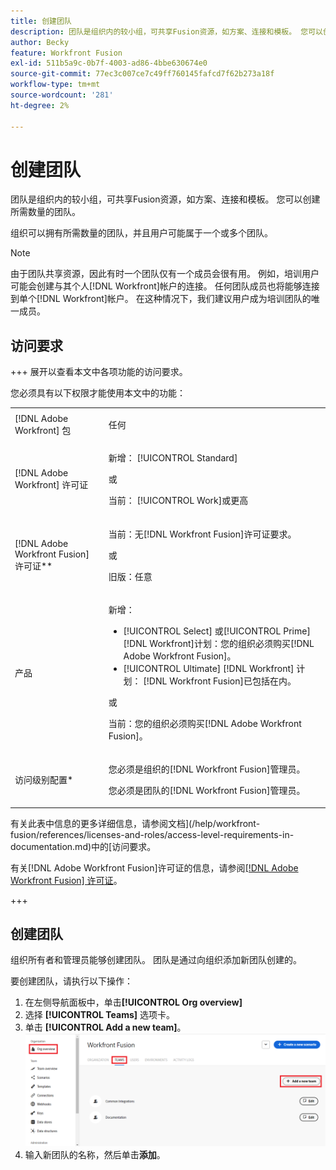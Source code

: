```yaml
---
title: 创建团队
description: 团队是组织内的较小组，可共享Fusion资源，如方案、连接和模板。 您可以创建所需数量的团队。
author: Becky
feature: Workfront Fusion
exl-id: 511b5a9c-0b7f-4003-ad86-4bbe630674e0
source-git-commit: 77ec3c007ce7c49ff760145fafcd7f62b273a18f
workflow-type: tm+mt
source-wordcount: '281'
ht-degree: 2%

---
```


# 创建团队

团队是组织内的较小组，可共享Fusion资源，如方案、连接和模板。 您可以创建所需数量的团队。

组织可以拥有所需数量的团队，并且用户可能属于一个或多个团队。

>[!NOTE]
>
>由于团队共享资源，因此有时一个团队仅有一个成员会很有用。 例如，培训用户可能会创建与其个人[!DNL Workfront]帐户的连接。 任何团队成员也将能够连接到单个[!DNL Workfront]帐户。 在这种情况下，我们建议用户成为培训团队的唯一成员。

## 访问要求

+++ 展开以查看本文中各项功能的访问要求。

您必须具有以下权限才能使用本文中的功能：

<table style="table-layout:auto">
 <col> 
 <col> 
 <tbody> 
  <tr> 
   <td role="rowheader">[!DNL Adobe Workfront] 包</td> 
   <td> <p>任何</p> </td> 
  </tr> 
  <tr data-mc-conditions=""> 
   <td role="rowheader">[!DNL Adobe Workfront] 许可证</td> 
   <td> <p>新增： [!UICONTROL Standard]</p><p>或</p><p>当前： [!UICONTROL Work]或更高</p> </td> 
  </tr> 
  <tr> 
   <td role="rowheader">[!DNL Adobe Workfront Fusion] 许可证**</td> 
   <td>
   <p>当前：无[!DNL Workfront Fusion]许可证要求。</p>
   <p>或</p>
   <p>旧版：任意 </p>
   </td> 
  </tr> 
  <tr> 
   <td role="rowheader">产品</td> 
   <td>
   <p>新增：</p> <ul><li>[!UICONTROL Select] 或[!UICONTROL Prime] [!DNL Workfront]计划：您的组织必须购买[!DNL Adobe Workfront Fusion]。</li><li>[!UICONTROL Ultimate] [!DNL Workfront] 计划： [!DNL Workfront Fusion]已包括在内。</li></ul>
   <p>或</p>
   <p>当前：您的组织必须购买[!DNL Adobe Workfront Fusion]。</p>
   </td> 
  </tr>
  <tr data-mc-conditions=""> 
   <td role="rowheader">访问级别配置*</td> 
   <td> 
     <p>您必须是组织的[!DNL Workfront Fusion]管理员。</p>
     <p>您必须是团队的[!DNL Workfront Fusion]管理员。</p>
   </td> 
  </tr> 
   </td> 
  </tr> 
 </tbody> 
</table>

有关此表中信息的更多详细信息，请参阅文档](/help/workfront-fusion/references/licenses-and-roles/access-level-requirements-in-documentation.md)中的[访问要求。

有关[!DNL Adobe Workfront Fusion]许可证的信息，请参阅[[!DNL Adobe Workfront Fusion] 许可证](/help/workfront-fusion/set-up-and-manage-workfront-fusion/licensing-operations-overview/license-automation-vs-integration.md)。

+++



## 创建团队

组织所有者和管理员能够创建团队。 团队是通过向组织添加新团队创建的。

要创建团队，请执行以下操作：

1. 在左侧导航面板中，单击&#x200B;**[!UICONTROL Org overview]**
1. 选择 **[!UICONTROL Teams]** 选项卡。
1. 单击 **[!UICONTROL Add a new team]**。
   ![创建团队](assets/create-new-team-button.png)
1. 输入新团队的名称，然后单击&#x200B;**添加**。
